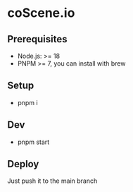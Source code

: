 # coScene.io

## Prerequisites

- Node.js: >= 18
- PNPM >= 7, you can install with brew

## Setup

- pnpm i

## Dev

- pnpm start

## Deploy

Just push it to the main branch
